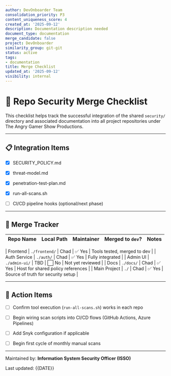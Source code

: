 ```yaml
---
author: DevOnboarder Team
consolidation_priority: P3
content_uniqueness_score: 4
created_at: '2025-09-12'
description: Documentation description needed
document_type: documentation
merge_candidate: false
project: DevOnboarder
similarity_group: git-git
status: active
tags:
- documentation
title: Merge Checklist
updated_at: '2025-09-12'
visibility: internal
---
```


# 🔀 Repo Security Merge Checklist

This checklist helps track the successful integration of the shared `security/`
directory and associated documentation into all project repositories under The
Angry Gamer Show Productions.

---

## 📋 Integration Items

- [x] SECURITY_POLICY.md

- [x] threat-model.md

- [x] penetration-test-plan.md

- [x] run-all-scans.sh

- [ ] CI/CD pipeline hooks (optional/next phase)

---

## 📁 Merge Tracker

| Repo Name    | Local Path    | Maintainer | Merged to `dev`? | Notes                              |
| ------------ | ------------- | ---------- | ---------------- | ---------------------------------- |

| Frontend     | `./frontend/` | Chad       | ✅ Yes           | Tools tested, merged to dev        |
| Auth Service | `./auth/`     | Chad       | ✅ Yes           | Fully integrated                   |
| Admin UI     | `./admin-ui/` | TBD        | ⬜ No            | Not yet reviewed                   |
| Docs         | `./docs/`     | Chad       | ✅ Yes           | Host for shared policy references  |
| Main Project | `./`          | Chad       | ✅ Yes           | Source of truth for security setup |

---

## 📝 Action Items

- [ ] Confirm tool execution (`run-all-scans.sh`) works in each repo

- [ ] Begin wiring scan scripts into CI/CD flows (GitHub Actions, Azure Pipelines)

- [ ] Add Snyk configuration if applicable

- [ ] Begin first cycle of monthly manual scans

---

Maintained by: **Information System Security Officer (ISSO)**

Last updated: {{DATE}}
